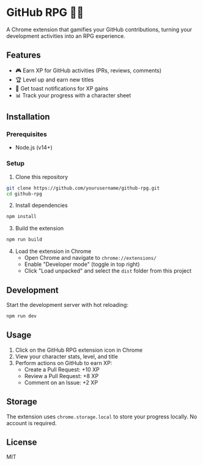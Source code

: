 # GitHub RPG 🧙‍♂️

A Chrome extension that gamifies your GitHub contributions, turning your development activities into an RPG experience.

## Features

- 🎮 Earn XP for GitHub activities (PRs, reviews, comments)
- 🏆 Level up and earn new titles
- 🔔 Get toast notifications for XP gains
- 📊 Track your progress with a character sheet

## Installation

### Prerequisites
- Node.js (v14+)

### Setup

1. Clone this repository
```bash
git clone https://github.com/yourusername/github-rpg.git
cd github-rpg
```

2. Install dependencies
```bash
npm install
```

3. Build the extension
```bash
npm run build
```

4. Load the extension in Chrome
   - Open Chrome and navigate to `chrome://extensions/`
   - Enable "Developer mode" (toggle in top right)
   - Click "Load unpacked" and select the `dist` folder from this project

## Development

Start the development server with hot reloading:
```bash
npm run dev
```

## Usage

1. Click on the GitHub RPG extension icon in Chrome
2. View your character stats, level, and title
3. Perform actions on GitHub to earn XP:
   - Create a Pull Request: +10 XP
   - Review a Pull Request: +8 XP
   - Comment on an Issue: +2 XP

## Storage

The extension uses `chrome.storage.local` to store your progress locally. No account is required.

## License

MIT 